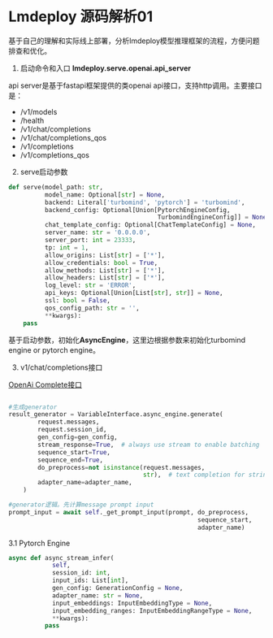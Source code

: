 # Lmdeploy 源码解析01

基于自己的理解和实际线上部署，分析lmdeploy模型推理框架的流程，方便问题排查和优化。

1. 启动命令和入口
**lmdeploy.serve.openai.api_server**

api server是基于fastapi框架提供的类openai api接口，支持http调用。主要接口是：
- /v1/models
- /health
- /v1/chat/completions
- /v1/chat/completions_qos
- /v1/completions
- /v1/completions_qos

2. serve启动参数

```python
def serve(model_path: str,
          model_name: Optional[str] = None,
          backend: Literal['turbomind', 'pytorch'] = 'turbomind',
          backend_config: Optional[Union[PytorchEngineConfig,
                                         TurbomindEngineConfig]] = None,
          chat_template_config: Optional[ChatTemplateConfig] = None,
          server_name: str = '0.0.0.0',
          server_port: int = 23333,
          tp: int = 1,
          allow_origins: List[str] = ['*'],
          allow_credentials: bool = True,
          allow_methods: List[str] = ['*'],
          allow_headers: List[str] = ['*'],
          log_level: str = 'ERROR',
          api_keys: Optional[Union[List[str], str]] = None,
          ssl: bool = False,
          qos_config_path: str = '',
          **kwargs):
    pass
```

基于启动参数，初始化**AsyncEngine**，这里边根据参数来初始化turbomind engine or pytorch engine。

3. v1/chat/completions接口

[OpenAi Complete接口](https://platform.openai.com/docs/api-reference/chat/create)

```python

#生成generator
result_generator = VariableInterface.async_engine.generate(
        request.messages,
        request.session_id,
        gen_config=gen_config,
        stream_response=True,  # always use stream to enable batching
        sequence_start=True,
        sequence_end=True,
        do_preprocess=not isinstance(request.messages,
                                     str),  # text completion for string input
        adapter_name=adapter_name,
    )

#generator逻辑。先计算message prompt input
prompt_input = await self._get_prompt_input(prompt, do_preprocess,
                                                    sequence_start,
                                                    adapter_name)
```
3.1 Pytorch Engine
```python
async def async_stream_infer(
            self,
            session_id: int,
            input_ids: List[int],
            gen_config: GenerationConfig = None,
            adapter_name: str = None,
            input_embeddings: InputEmbeddingType = None,
            input_embedding_ranges: InputEmbeddingRangeType = None,
            **kwargs):
          pass
```
